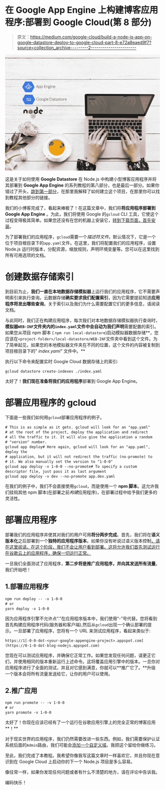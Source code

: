 # 在 Google App Engine 上构建博客应用程序:部署到 Google Cloud(第 8 部分)

> 原文：<https://medium.com/google-cloud/build-a-node-js-app-on-google-datastore-deploy-to-google-cloud-part-8-e72a8eaed9f7?source=collection_archive---------2----------------------->

![](img/dedc5a9df7ded6cf7908c4c68cb8b22b.png)

这是关于如何使用 **Google Datastore** 在 Node.js 中构建小型博客应用程序并将其部署到 **Google App Engine** 的系列教程的第八部分，也是最后一部分。如果你错过了开头，[跳到第一部分](/google-cloud/build-a-blog-application-on-google-app-engine-setup-part-1-38dab981b779)，在那里我解释了如何建立这个项目，在那里你可以找到教程其他部分的链接。

我们的小博客完成了，看起来棒极了！在这篇文章中，我们将**将应用程序部署到 Google App Engine** 。为此，我们将使用 Google 的`gcloud` CLI 工具，它使这个过程变得极其简单。如果您还没有在您的机器上安装它，[转到下载页面，首先安装](https://cloud.google.com/sdk/install)。

为了部署我们的应用程序，`gcloud`需要一个*描述符文件*。默认情况下，它是一个位于项目根目录下的`app.yaml`文件。在这里，我们将配置我们的应用程序，设置 Node.js 运行时版本，分配资源，缩放规则，声明环境变量等。您可以在这里找到所有可用选项的文档。

# 创建数据存储索引

到目前为止，**我们一直在本地数据存储模拟器**上运行我们的应用程序，它不需要声明索引来执行查询。云数据存储**确实要求我们配置索引**，因为它需要提前知道**应用程序将发出哪些查询**。关于索引以及我们为什么需要配置它们的更多信息，请阅读文档。

与此同时，我们正在构建应用程序，每次我们对本地数据存储模拟器执行查询时，**模拟器`WEB-INF`文件夹内的`index.yaml`文件中会自动为我们声明**需要配置的索引。如果您从项目 npm 脚本 ( `npm run local-datastore`)启动模拟器数据存储**，您应该在`<project-folder>/local-datastore/WEB-INF`文件夹中看到这个文件。为了简单起见，如果您的本地模拟器文件夹在不同的位置，这个文件的内容被复制到项目根目录下的" *index.yaml"* 文件中。**

执行以下命令来配置实时 Google Cloud 数据存储上的索引:

```
gcloud datastore create-indexes ./index.yaml
```

太好了！**我们现在准备将我们的应用程序**部署到 Google App Engine。

# 部署应用程序的 gcloud

下面是一些我们如何用`gcloud`部署应用程序的例子。

```
# This is as simple as it gets. gcloud will look for an "app.yaml" 
# at the root of the project, deploy the application and redirect 
# all the traffic to it. It will also give the application a random 
# "version" number.
gcloud app deploy# Here again, gcloud will look for an "app.yaml", deploy the 
# application, but it will not redirect the traffic (no-promote) to 
# it. We also manually set the version to "1-0-0"
gcloud app deploy -v 1-0-0 --no-promote# To specify a custom descriptor file, just pass it as last argument
gcloud app deploy -v dev --no-promote app.dev.yaml
```

在我们的例子中，我们不会直接使用`gcloud`，而是使用一个 **npm 脚本**。这允许我们挂钩其他 npm 脚本(在部署之前*构建*应用程序)，在部署过程中给予我们更多的灵活性。

# 部署应用程序

部署我们的应用程序并使其对我们的用户可用**将分两步完成**。首先，我们将在**语义版本化**之后部署到一个**独特的应用程序版本**。如果你没有听说过语义版本控制[，请在这里阅读。在这个阶段，我们不会让用户看到部署。这将允许我们首先测试运行在谷歌云上的应用程序，确保一切运行正常。](https://semver.org/)

一旦我们全面测试了应用程序，**第二步将是推广应用程序，并向其发送所有流量**。我们开始吧！

## 1.部署应用程序

```
npm run deploy -- -v 1-0-0
# or
yarn deploy -v 1-0-0
```

因为应用程序引擎不允许点“.”在应用程序版本中，我们使用“-”号代替。您将看到首先构建应用程序代码(服务器和客户端),然后从`gcloud`出现一个确认部署的提示。一旦部署了应用程序，您将有一个 URL 来测试应用程序，看起来类似于:

```
https://1[-0-0-dot-<your-google-appengine-project>.appspot.com](https://0-1-0-dot-blog-nodejs.appspot.com)
```

您现在可以测试应用程序，并确保它正常工作。如果您发现任何问题，请更正它们，并使用相同的版本重新运行上述命令。这将覆盖应用引擎中的版本。一旦你对应用程序进行了全面的测试，并且对它感到满意，你就可以**推广它了。**升级一个版本会将所有流量发送给它，让你的用户可以使用。

## 2.推广应用

```
npm run promote -- -v 1-0-0
# or
yarn promote -v 1-0-0
```

太好了！你现在应该已经有了一个运行在谷歌应用引擎上的完全正常的博客应用**！**

对于现实世界的应用程序，我们仍然需要改进一些东西。例如，我们需要保护认证系统后面的`Admin`路由，我们可能会[添加一个自定义域](https://cloud.google.com/appengine/docs/standard/python/mapping-custom-domains)。我把这个留给你做练习。

至此，我们完成了本教程。我希望你像我写这篇文章时一样喜欢它，并且你现在意识到在 Google Cloud 上启动你的下一个 Node.js 项目是多么容易。

像往常一样，如果你发现任何问题或者有什么不清楚的地方，请在评论中告诉我。

编码快乐！